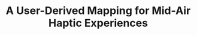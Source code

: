 ---
layout: post
title: A User-Derived Mapping for Mid-Air Haptic Experiences
description: People can richly express their experience with haptic stimuli.
redirect: http://doi.org/10.1016/j.ijhcs.2022.102920
# published: false
year: 2022
---